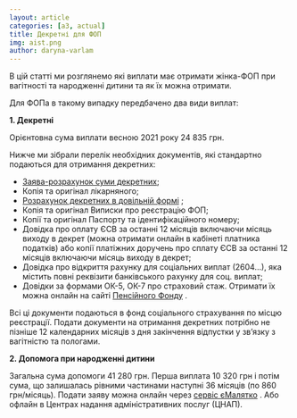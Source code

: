 ```yaml
---
layout: article
categories: [a3, actual]
title: Декретні для ФОП
img: aist.png
author: daryna-varlam 
--- 
```

В цій статті ми розглянемо які виплати має отримати жінка-ФОП при вагітності та народженні дитини та як їх можна отримати.

Для ФОПа в такому випадку передбачено два види виплат:

**1. Декретні**

Орієнтовна сума виплати весною 2021 року 24 835 грн.

Нижче ми зібрали перелік необхідних документів, які стандартно подаються для отримання декретних:
*	[Заява-розрахунок суми декретних](https://github.com/itinua/itinua.github.io/raw/master/images/Заява-розрахунокбланк.pdf);
*	Копія та оригінал лікарняного;
*	[Розрахунок декретних в довільній формі](https://github.com/itinua/itinua.github.io/raw/master/images/Розрахунок_приклад.pdf) ;
*	Копія та оригінал Виписки про реєстрацію ФОП;
*	Копії та оригінал Паспорту та ідентифікаційного номеру;
*	Довідка про оплату ЄСВ за останні 12 місяців включаючи місяць виходу в декрет (можна отримати онлайн в кабінеті платника податків)
або
копії платіжних доручень про сплату ЄСВ за останні 12 місяців включаючи місяць виходу в декрет;
*	Довідка про відкриття рахунку для соціальних виплат (2604…), яка містить повні реквізити банківського рахунку для соц. виплат;
*	Довідки за формами ОК-5, ОК-7 про страховий стаж. Отримати їх можна онлайн на сайті [Пенсійного Фонду](https://portal.pfu.gov.ua/sidebar/Templates/ReceptionDocuments) .

Всі ці документи подаються в фонд соціального страхування по місцю реєстрації. 
Подати документи на отримання декретних потрібно не пізніше 12 календарних місяців з дня закінчення відпустки у зв’язку з вагітністю та пологами.

**2. Допомога при народженні дитини**

Загальна сума допомоги 41 280 грн. Перша виплата 10 320 грн і потім сума, що залишалась рівними частинами наступні 36 місяців (по 860 грн/місяць).
Подати заяву можна онлайн через [сервіс єМалятко](https://diia.gov.ua/services/yemalyatko) .
Або офлайн в Центрах надання адміністративних послуг (ЦНАП).



